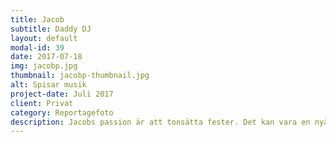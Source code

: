 ```yaml
---
title: Jacob
subtitle: Daddy DJ
layout: default
modal-id: 39
date: 2017-07-18
img: jacobp.jpg
thumbnail: jacobp-thumbnail.jpg
alt: Spisar musik
project-date: Juli 2017
client: Privat
category: Reportagefoto
description: Jacobs passion är att tonsätta fester. Det kan vara en nyårsfest, ett bröllop eller en fotbollscup med jobbet. Innan gästerna har hunnit blanda sin första drink, har Jacob satt sig vid datorn och rullat igång sin cocktail av klassiker och klubbtechno. <br><br>Han är både en tillfrågad och självutnämnd DJ i kompisgänget. Som en av de första kidsen med en CD-brännare, laddade Jacob ner och brände blandskivor till kompisarna. Sen dess har han fortsatt att komponera musiksamlingar, även om det nuförtiden distribueras via Spotify. <br><br>En bra låtlista skapar rörelse i armar och ben. På Jacobs listor finns därför allt från klassiker till klubbtechno. En del låtar tycks alltid smyga sig in på Jacobs listor. This is the way med E-type är ett säkert kort som får både 25- och 45-åringar att röra på sig. Men en bra DJ är inget ego. Uppgiften är att få taket att lyfta, inte att lyfta upp sin egen musiksmak. <br><br>När Jacob var 18 och började springa på nattklubbar blev han sugen på att fylla dansgolv istället för vardagsrumsgolv. Han gjorde dock inget ärligt försök. Han sökte inga DJ-jobb och han lärde sig aldrig mixerprogrammet som han laddade hem. <br><br>Dominerande på Jacobs festlistor är samtida musik och eurodisco från 90-talet. Ibland, om stämningen i rummet är mogen för melodiösa experiment, eller om Jacob är tillräckligt berusad och förlorat omdömet, händer det att han slår på ett urval Ballermann-hits. De kan beskrivas som österrikisk after-ski, den typen av musik som spelas på Oktoberfest. <br><br> Nuförtiden blir det få spellistor i fåtöljen. Hemma spelas mest barnlåtar, typ “Drakdansen" och “Tingelingeling nu ska tåget gå”. I en del av livet när det saknas oceaner av egen tid blir därför stunderna när han får plugga in snäckorna extra harmoniska. Vågskvalp för själen.
---
```

